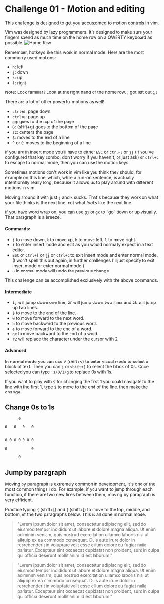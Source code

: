 # Challenge 01 - Motion and editing

This challenge is designed to get you accustomed to motion controls in vim.

Vim was designed by lazy programmers.
It's designed to make sure your fingers spend as much time on the home row on a QWERTY keyboard as possible.
![Home Row](https://i.pinimg.com/originals/3b/e3/2f/3be32f612f5b183ea24bfa37e21c07f9.png)

Remember, hotkeys like this work in normal mode.
Here are the most commonly used motions:

* `h`: left
* `j`: down
* `k`: up
* `l`: right

Note: Look familiar?
Look at the right hand of the home row.
; got left out ;,(

There are a lot of other powerful motions as well!
* `ctrl+d`: page down
* `ctrl+u`: page up
* `gg`: goes to the top of the page
* `G`: (shift+g) goes to the bottom of the page
* `zz`: centers the page
* `$`: moves to the end of a line
* `^` or `0`: moves to the beginning of a line

If you are in insert mode you'll have to either `ESC` or `ctrl+[` or `jj` (If you've configured that key combo, don't worry if you haven't, or just ask) or `ctrl+c` to escape to normal mode, then you can use the motion keys.

Sometimes motions don't work in vim like you think they should, for example on this line, which, while a run-on sentence, is actually intentionally really long, because it allows us to play around with different motions in vim.

Moving around it with just `j` and `k` sucks.
That's because they work on what your file thinks is the next line, not what _looks_ like the next line.

If you have word wrap on, you can use `gj` or `gk` to "go" down or up visually.
That paragraph is a breeze.

#### Commands:

* `j` to move down, `k` to move up, `h` to move left, `l` to move right.
* `i` to enter insert mode and edit as you would normally expect in a text editor.
* `ESC` or `ctrl+[` or `jj` or `ctrl+c` to exit insert mode and enter normal mode.
(I won't spell this out again, in further challenges I'll just specify to exit insert mode or enter normal mode.)
* `u` in normal mode will undo the previous change.

This challenge can be accomplished exclusively with the above commands.

#### Intermediate

* `1j` will jump down one line, `2f` will jump down two lines and `2k` will jump up two lines.
* `$` to move to the end of the line.
* `w` to move forward to the next word.
* `b` to move backward to the previous word.
* `e` to move forward to the end of a word.
* `ge` to move backward to the end of a word.
* `r2` will replace the character under the cursor with 2.

#### Advanced

In normal mode you can use `V` (shift+v) to enter visual mode to select a block of text.
Then you can `j` or `shift+]` to select the block of 0s.
Once selected you can type `:s/0/1/g` to replace 0s with 1s.

If you want to play with `$` for changing the first 1 you could navigate to the line with the first 1, type `$` to move to the end of the line, then make the change.

## Change 0s to 1s

```
      0

0   0   0   0


0 0 0 0 0 0 0

0           0

      0
```

## Jump by paragraph

Moving by paragraph is extremely common in development, it's one of the most common things I do.
For example, if you want to jump through each function, if there are two new lines between them, moving by paragraph is very efficient.

Practice typing `{` (shift+[) and `}` (shift+]) to move to the top, middle, and bottom, of the two paragraphs below.
This is all done in normal mode.

> "Lorem ipsum dolor sit amet, consectetur adipiscing elit, sed do eiusmod tempor incididunt ut labore et dolore magna aliqua. Ut enim ad minim veniam, quis nostrud exercitation ullamco laboris nisi ut aliquip ex ea commodo consequat. Duis aute irure dolor in reprehenderit in voluptate velit esse cillum dolore eu fugiat nulla pariatur. Excepteur sint occaecat cupidatat non proident, sunt in culpa qui officia deserunt mollit anim id est laborum."

> "Lorem ipsum dolor sit amet, consectetur adipiscing elit, sed do eiusmod tempor incididunt ut labore et dolore magna aliqua. Ut enim ad minim veniam, quis nostrud exercitation ullamco laboris nisi ut aliquip ex ea commodo consequat. Duis aute irure dolor in reprehenderit in voluptate velit esse cillum dolore eu fugiat nulla pariatur. Excepteur sint occaecat cupidatat non proident, sunt in culpa qui officia deserunt mollit anim id est laborum."
